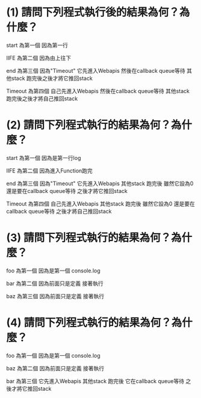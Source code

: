  # (1) 請問下列程式執行後的結果為何？為什麼？

start     為第一個  因為第一行

IIFE      為第二個 因為由上往下 

end       為第三個  因為"Timeout" 它先進入Webapis 然後在callback queue等待
          其他stack 跑完後之後才將它推回stack

Timeout   為第四個  自己先進入Webapis 然後在callback queue等待
          其他stack 跑完後之後才將自己推回stack


# (2) 請問下列程式執行的結果為何？為什麼？

start     為第一個  因為是第一行log

IIFE      為第二個  因為進入Function跑完

end       為第三個  因為"Timeout" 它先進入Webapis 其他stack 跑完後
          雖然它設為0 還是要在callback queue等待 之後才將它推回stack

Timeout   為第四個 自己先進入Webapis 其他stack 跑完後
          雖然它設為0 還是要在callback queue等待 之後才將自己推回stack


# (3) 請問下列程式執行的結果為何？為什麼？

foo  為第一個 因為是第一個 console.log

bar  為第二個 因為前面只是定義 接著執行

baz  為第三個 因為前面只是定義 接著執行


# (4) 請問下列程式執行的結果為何？為什麼？

foo  為第一個 因為是第一個 console.log

baz  為第二個 因為前面只是定義 接著執行

bar  為第三個 它先進入Webapis 其他stack 跑完後 它在callback queue等待
     之後才將它推回stack